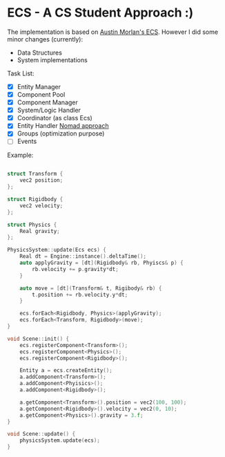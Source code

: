# ECS - A CS Student Approach :)

The implementation is based on [Austin Morlan's ECS](https://austinmorlan.com/posts/entity_component_system/). However I did some minor changes (currently):
- Data Structures
- System implementations

Task List:

- [x] Entity Manager
- [x] Component Pool
- [x] Component Manager
- [x] System/Logic Handler
- [x] Coordinator (as class Ecs)
- [x] Entity Handler [Nomad approach](https://medium.com/@savas/nomad-game-engine-part-4-2-adding-handles-8d299d80c7d0)
- [x] Groups (optimization purpose)
- [ ] Events

Example:
``` cpp

struct Transform {
    vec2 position;
};

struct Rigidbody {
    vec2 velocity;
};

struct Physics {
    Real gravity;
};

PhysicsSystem::update(Ecs ecs) {
    Real dt = Engine::instance().deltaTime();
    auto applyGravity = [dt](Rigidbody& rb, Phyiscs& p) {
        rb.velocity += p.gravity*dt;
    }

    auto move = [dt](Transform& t, Rigibody& rb) {
        t.position += rb.velocity.y*dt;
    }

    ecs.forEach<Rigidbody, Physics>(applyGravity); 
    ecs.forEach<Transform, Rigidbody>(move); 
}

void Scene::init() {
    ecs.registerComponent<Transform>();
    ecs.registerComponent<Physics>();
    ecs.registerComponent<Rigidbody>();

    Entity a = ecs.createEntity();
    a.addComponent<Transform>();
    a.addComponent<Phyisics>();
    a.addComponent<Rigidbody>();

    a.getComponent<Transform>().position = vec2(100, 100);
    a.getComponent<Rigidbody>().velocity = vec2(0, 10);
    a.getComponent<Physics>().gravity = 3.f;
}

void Scene::update() {
    physicsSystem.update(ecs);
}

```
